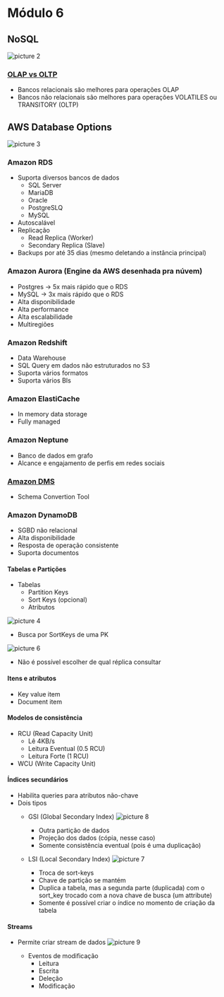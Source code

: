 # Módulo 6


## NoSQL
![picture 2](images/8a4e0cc98cfef8d2a302ae97b41ac13d36b1a0472676639b0850fb6b73f26acb.png)  

### [OLAP vs OLTP](https://www.stitchdata.com/resources/oltp-vs-olap/)
- Bancos relacionais são melhores para operações OLAP
- Bancos não relacionais são melhores para operações VOLATILES ou TRANSITORY (OLTP)



## AWS Database Options
![picture 3](images/5058e477c275e500f156879ca7d1bf796890d99c734c009142501e33391878d4.png)  

### Amazon RDS
 - Suporta diversos bancos de dados
   - SQL Server
   - MariaDB
   - Oracle
   - PostgreSLQ
   - MySQL
 - Autoscalável
 - Replicação
   - Read Replica (Worker)
   - Secondary Replica (Slave)
 - Backups por até 35 dias (mesmo deletando a instância principal)

### Amazon Aurora (Engine da AWS desenhada pra núvem)
- Postgres -> 5x mais rápido que o RDS
- MySQL -> 3x mais rápido que o RDS
- Alta disponibilidade
- Alta performance
- Alta escalabilidade
- Multiregiões

### Amazon Redshift
- Data Warehouse
- SQL Query em dados não estruturados no S3
- Suporta vários formatos
- Suporta vários BIs

### Amazon ElastiCache
- In memory data storage
- Fully managed

### Amazon Neptune
- Banco de dados em grafo
- Alcance e engajamento de perfis em redes sociais

### [Amazon DMS](https://aws.amazon.com/pt/dms/)
- Schema Convertion Tool

### Amazon DynamoDB
- SGBD não relacional
- Alta disponibilidade
- Resposta de operação consistente
- Suporta documentos

#### Tabelas e Partições
- Tabelas
  - Partition Keys
  - Sort Keys (opcional)
  - Atributos

![picture 4](images/c243ce2587b1d54ef532e3b3f1018b985363580cb88d42009855b32b9451d6ad.png)  
- Busca por SortKeys de uma PK

![picture 6](images/5d61cea78237c791267333c67d839e33ba3ce4dd2be791116bfb0702f6db7214.png)  


- Não é possível escolher de qual réplica consultar

#### Itens e atributos
- Key value item
- Document item

#### Modelos de consistência
- RCU (Read Capacity Unit)
  - Lê 4KB/s
  - Leitura Eventual (0.5 RCU)
  - Leitura Forte (1 RCU)
- WCU (Write Capacity Unit)

#### Índices secundários
- Habilita queries para atributos não-chave
- Dois tipos
  - GSI (Global Secondary Index)
    ![picture 8](images/07afa8a7ca004093d748f0653b1397e7696b4780c648cdf792625d37d913fc40.png)  
    - Outra partição de dados
    - Projeção dos dados (cópia, nesse caso)
    - Somente consistência eventual (pois é uma duplicação)

  - LSI (Local Secondary Index)
    ![picture 7](images/5e92af3d5f2894aac3600cd7a2f331c77462495b890a1c68218d48ac243e574d.png)  
    - Troca de sort-keys
    - Chave de partição se mantém
    - Duplica a tabela, mas a segunda parte (duplicada) com o sort_key trocado com a nova chave de busca (um attribute)
    - Somente é possível criar o índice no momento de criação da tabela

#### Streams
- Permite criar stream de dados
  ![picture 9](images/0754827899fa2185e245959125d076227799f8c9016b8058657ca4a3a5782794.png)  

  - Eventos de modificação
    - Leitura
    - Escrita
    - Deleção
    - Modificação